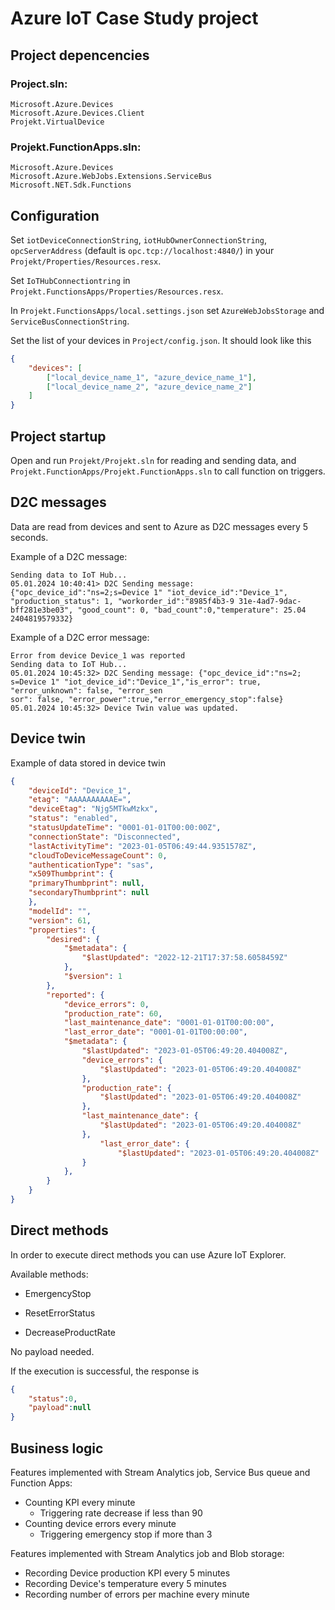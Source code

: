 # Azure IoT Case Study project

## Project depencencies

### Project.sln:
```
Microsoft.Azure.Devices
Microsoft.Azure.Devices.Client
Projekt.VirtualDevice
```

### Projekt.FunctionApps.sln:
```
Microsoft.Azure.Devices
Microsoft.Azure.WebJobs.Extensions.ServiceBus
Microsoft.NET.Sdk.Functions
```

## Configuration

Set `iotDeviceConnectionString`,
`iotHubOwnerConnectionString`,
`opcServerAddress` (default is `opc.tcp://localhost:4840/`)
in your `Projekt/Properties/Resources.resx`.

Set `IoTHubConnectiontring`
in `Projekt.FunctionsApps/Properties/Resources.resx`.

In `Projekt.FunctionsApps/local.settings.json`
set `AzureWebJobsStorage` and `ServiceBusConnectionString`.

Set the list of your devices in `Project/config.json`.
It should look like this

```json
{
    "devices": [
        ["local_device_name_1", "azure_device_name_1"],
        ["local_device_name_2", "azure_device_name_2"]
    ]
}
```

## Project startup

Open and run `Projekt/Projekt.sln` for reading and sending data, and `Projekt.FunctionApps/Projekt.FunctionApps.sln` to call function on triggers.

## D2C messages

Data are read from devices and sent to Azure as D2C messages every 5 seconds.

Example of a D2C message:

```
Sending data to IoT Hub...
05.01.2024 10:40:41> D2C Sending message: {"opc_device_id":"ns=2;s=Device 1" "iot_device_id":"Device_1", "production_status": 1, "workorder_id":"8985f4b3-9 31e-4ad7-9dac-bff281e3be03", "good_count": 0, "bad_count":0,"temperature": 25.04
2404819579332}
```

Example of a D2C error message:

```
Error from device Device_1 was reported
Sending data to IoT Hub...
05.01.2024 10:45:32> D2C Sending message: {"opc_device_id":"ns=2; s=Device 1" "iot_device_id":"Device_1","is_error": true, "error_unknown": false, "error_sen
sor": false, "error_power":true,"error_emergency_stop":false}
05.01.2024 10:45:32> Device Twin value was updated.
```

## Device twin 

Example of data stored in device twin

```json
{
    "deviceId": "Device_1",
    "etag": "AAAAAAAAAAE=",
    "deviceEtag": "Njg5MTkwMzkx",
    "status": "enabled",
    "statusUpdateTime": "0001-01-01T00:00:00Z",
    "connectionState": "Disconnected",
    "lastActivityTime": "2023-01-05T06:49:44.9351578Z",
    "cloudToDeviceMessageCount": 0,
    "authenticationType": "sas",
    "x509Thumbprint": {
    "primaryThumbprint": null,
    "secondaryThumbprint": null
    },
    "modelId": "",
    "version": 61,
    "properties": {
        "desired": {
            "$metadata": {
                "$lastUpdated": "2022-12-21T17:37:58.6058459Z"
            },
            "$version": 1
        },
        "reported": {
            "device_errors": 0,
            "production_rate": 60,
            "last_maintenance_date": "0001-01-01T00:00:00",
            "last_error_date": "0001-01-01T00:00:00",
            "$metadata": {
                "$lastUpdated": "2023-01-05T06:49:20.404008Z",
                "device_errors": {
                    "$lastUpdated": "2023-01-05T06:49:20.404008Z"
                },
                "production_rate": {
                    "$lastUpdated": "2023-01-05T06:49:20.404008Z"
                },
                "last_maintenance_date": {
                    "$lastUpdated": "2023-01-05T06:49:20.404008Z"
                },
                    "last_error_date": {
                        "$lastUpdated": "2023-01-05T06:49:20.404008Z"
                }
            },
        }
    }
}
```

## Direct methods

In order to execute direct methods
you can use Azure IoT Explorer.

Available methods:

- EmergencyStop

- ResetErrorStatus

- DecreaseProductRate

No payload needed.

If the execution is successful, the response is
```json
{
    "status":0,
    "payload":null
}
```

## Business logic

Features implemented with Stream Analytics job,
Service Bus queue and Function Apps:

- Counting KPI every minute
    - Triggering rate decrease if less than 90
- Counting device errors every minute 
    - Triggering emergency stop if more than 3

Features implemented with Stream Analytics job and Blob storage:

- Recording Device production KPI every 5 minutes
- Recording Device's temperature every 5 minutes
- Recording number of errors per machine every minute
